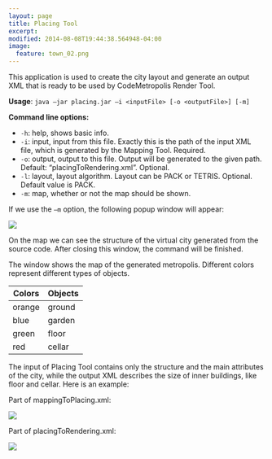 ```yaml
---
layout: page
title: Placing Tool
excerpt: 
modified: 2014-08-08T19:44:38.564948-04:00
image:
  feature: town_02.png
---
```


This application is used to create the city layout and generate an output XML that is ready to be used by CodeMetropolis Render Tool.

**Usage**: `java –jar placing.jar –i <inputFile> [-o <outputFile>] [-m]`  

**Command line options:**  

* `-h`: help, shows basic info.  
* `-i`: input, input from this file. Exactly this is the path of the input XML file, which is generated by the Mapping Tool. Required.  
* `-o`: output, output to this file. Output will be generated to the given path. Default: “placingToRendering.xml”. Optional.  
* `-l`: layout, layout algorithm. Layout can be PACK or TETRIS. Optional. Default value is PACK.   
* `-m`: map, whether or not the map should be shown.  

If we use the `–m` option, the following popup window will appear:   

<img src="{{ site.url }}/images/placing_map_example.png"/>

On the map we can see the structure of the virtual city generated from the source code. After closing this window, the command will be finished. 

The window shows the map of the generated metropolis. Different colors represent different types of objects.   

| Colors    | Objects   |
|-----------|-----------|
| orange    | ground    |
| blue      | garden    |
| green     | floor     |
| red       | cellar    |

The input of Placing Tool contains only the structure and the main attributes of the city, while the output XML describes the size of inner buildings, like floor and cellar. Here is an example: 

Part of mappingToPlacing.xml: 

<img src="{{ site.url }}/images/mappingToPlacing.jpg"/>

Part of placingToRendering.xml: 

<img src="{{ site.url }}/images/placingToRendering.jpg"/>


